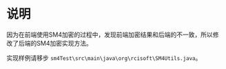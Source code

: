 # 说明

因为在前端使用SM4加密的过程中，发现前端加密结果和后端的不一致，所以修改了后端的SM4加密实现方法。

实现样例请移步 `sm4Test\src\main\java\org\rcisoft\SM4Utils.java`。

